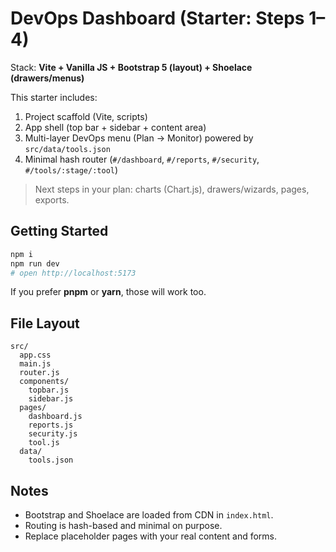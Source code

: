 # DevOps Dashboard (Starter: Steps 1–4)

Stack: **Vite + Vanilla JS + Bootstrap 5 (layout) + Shoelace (drawers/menus)**

This starter includes:
1. Project scaffold (Vite, scripts)
2. App shell (top bar + sidebar + content area)
3. Multi-layer DevOps menu (Plan → Monitor) powered by `src/data/tools.json`
4. Minimal hash router (`#/dashboard`, `#/reports`, `#/security`, `#/tools/:stage/:tool`)

> Next steps in your plan: charts (Chart.js), drawers/wizards, pages, exports.

## Getting Started

```bash
npm i
npm run dev
# open http://localhost:5173
```

If you prefer **pnpm** or **yarn**, those will work too.

## File Layout

```
src/
  app.css
  main.js
  router.js
  components/
    topbar.js
    sidebar.js
  pages/
    dashboard.js
    reports.js
    security.js
    tool.js
  data/
    tools.json
```

## Notes
- Bootstrap and Shoelace are loaded from CDN in `index.html`.
- Routing is hash-based and minimal on purpose.
- Replace placeholder pages with your real content and forms.
